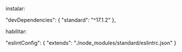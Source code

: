 instalar:

"devDependencies": {
"standard": "^17.1.2"
},

habilitar:

"eslintConfig": {
"extends": "./node_modules/standard/eslintrc.json"
}
